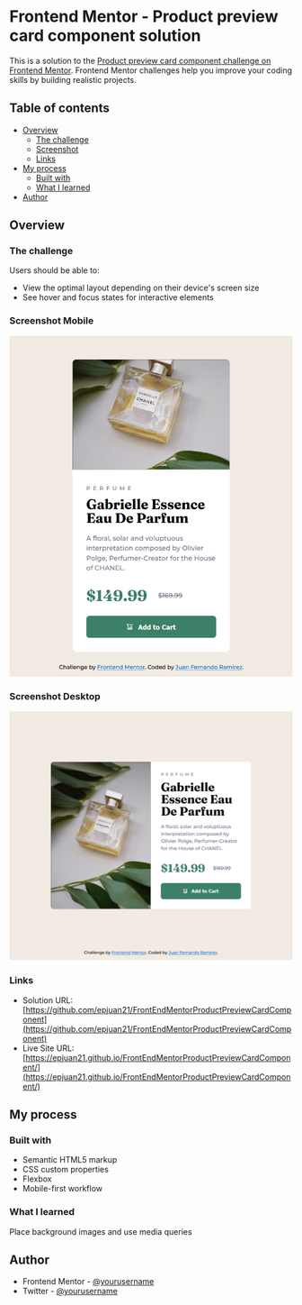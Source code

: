# Frontend Mentor - Product preview card component solution

This is a solution to the [Product preview card component challenge on Frontend Mentor](https://www.frontendmentor.io/challenges/product-preview-card-component-GO7UmttRfa). Frontend Mentor challenges help you improve your coding skills by building realistic projects. 

## Table of contents

- [Overview](#overview)
  - [The challenge](#the-challenge)
  - [Screenshot](#screenshot)
  - [Links](#links)
- [My process](#my-process)
  - [Built with](#built-with)
  - [What I learned](#what-i-learned)
- [Author](#author)

## Overview

### The challenge

Users should be able to:

- View the optimal layout depending on their device's screen size
- See hover and focus states for interactive elements

### Screenshot Mobile

![](./docs/images/screenmobile.png)

### Screenshot Desktop

![](./docs/images/screendesktop.png)

### Links

- Solution URL: [https://github.com/epjuan21/FrontEndMentorProductPreviewCardComponent](https://github.com/epjuan21/FrontEndMentorProductPreviewCardComponent)
- Live Site URL: [https://epjuan21.github.io/FrontEndMentorProductPreviewCardComponent/](https://epjuan21.github.io/FrontEndMentorProductPreviewCardComponent/)

## My process

### Built with

- Semantic HTML5 markup
- CSS custom properties
- Flexbox
- Mobile-first workflow

### What I learned

Place background images and use media queries

## Author

- Frontend Mentor - [@yourusername](https://www.frontendmentor.io/profile/epjuan21)
- Twitter - [@yourusername](https://twitter.com/epjuan)